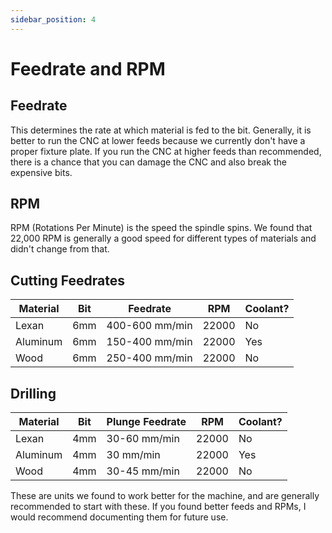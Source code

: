 ```yaml
---
sidebar_position: 4
---
```


# Feedrate and RPM

## Feedrate

This determines the rate at which material is fed to the bit. Generally, it is better to run the CNC at lower feeds because we currently don't have a proper fixture plate. If you run the CNC at higher feeds than recommended, there is a chance that you can damage the CNC and also break the expensive bits.

## RPM

RPM (Rotations Per Minute) is the speed the spindle spins. We found that 22,000 RPM is generally a good speed for different types of materials and didn't change from that.

## Cutting Feedrates

| Material | Bit | Feedrate | RPM | Coolant? |
|----------|-----|----------|-----|----------|
| Lexan | 6mm | 400-600 mm/min | 22000 | No |
| Aluminum | 6mm | 150-400 mm/min | 22000 | Yes |
| Wood | 6mm | 250-400 mm/min | 22000 | No |

## Drilling

| Material | Bit | Plunge Feedrate | RPM | Coolant? |
|----------|-----|-----------------|-----|----------|
| Lexan | 4mm | 30-60 mm/min | 22000 | No |
| Aluminum | 4mm | 30 mm/min | 22000 | Yes |
| Wood | 4mm | 30-45 mm/min | 22000 | No |

These are units we found to work better for the machine, and are generally recommended to start with these. If you found better feeds and RPMs, I would recommend documenting them for future use.
